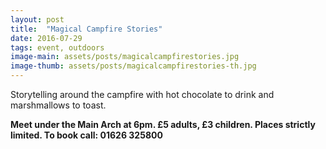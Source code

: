 ```yaml
---
layout: post
title:  "Magical Campfire Stories"
date: 2016-07-29
tags: event, outdoors
image-main: assets/posts/magicalcampfirestories.jpg
image-thumb: assets/posts/magicalcampfirestories-th.jpg
---
```


Storytelling around the campfire with hot chocolate to drink and marshmallows to toast.

**Meet under the Main Arch at 6pm. £5 adults, £3 children. Places strictly limited. To book call: 01626 325800**
